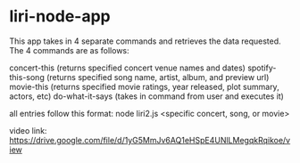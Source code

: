 # liri-node-app

This app takes in 4 separate commands and retrieves the data requested. The 4 commands are as follows:

concert-this (returns specified concert venue names and dates)
spotify-this-song (returns specified song name, artist, album, and preview url)
movie-this (returns specified movie ratings, year released, plot summary, actors, etc)
do-what-it-says (takes in command from user and executes it)

all entries follow this format: node liri2.js <command> <specific concert, song, or movie>

video link: https://drive.google.com/file/d/1yG5MmJv6AQ1eHSpE4UNlLMegqkRqikoe/view
